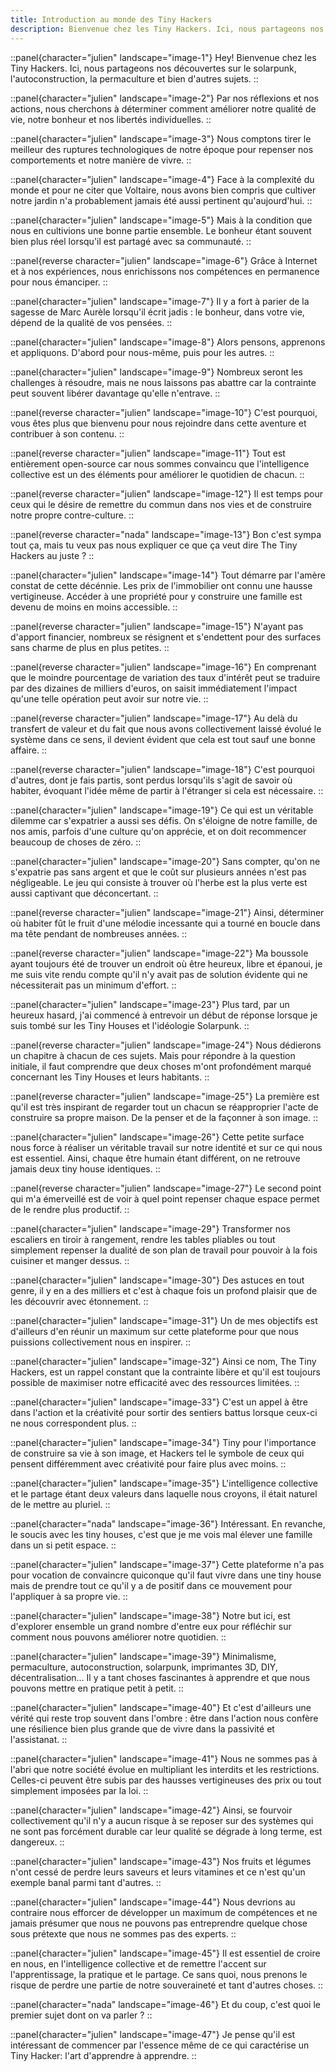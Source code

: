 ```yaml
---
title: Introduction au monde des Tiny Hackers
description: Bienvenue chez les Tiny Hackers. Ici, nous partageons nos découvertes sur le solarpunk, l'autoconstruction, la permaculture et bien d'autres sujets.
---
```


::panel{character="julien" landscape="image-1"}
Hey! Bienvenue chez les Tiny Hackers. Ici, nous partageons nos découvertes sur le solarpunk, l'autoconstruction, la permaculture et bien d'autres sujets.
::

::panel{character="julien" landscape="image-2"}
Par nos réflexions et nos actions, nous cherchons à déterminer comment améliorer notre qualité de vie, notre bonheur et nos libertés individuelles.
::

::panel{character="julien" landscape="image-3"}
Nous comptons tirer le meilleur des ruptures technologiques de notre époque pour repenser nos comportements et notre manière de vivre.
::

::panel{character="julien" landscape="image-4"}
Face à la complexité du monde et pour ne citer que Voltaire, nous avons bien compris que cultiver notre jardin n'a probablement jamais été aussi pertinent qu'aujourd'hui.
::

::panel{character="julien" landscape="image-5"}
Mais à la condition que nous en cultivions une bonne partie ensemble. Le bonheur étant souvent bien plus réel lorsqu'il est partagé avec sa communauté.
::

::panel{reverse character="julien" landscape="image-6"}
Grâce à Internet et à nos expériences, nous enrichissons nos compétences en permanence pour nous émanciper.
::

::panel{character="julien" landscape="image-7"}
Il y a fort à parier de la sagesse de Marc Aurèle lorsqu'il écrit jadis : le bonheur, dans votre vie, dépend de la qualité de vos pensées.
::

::panel{character="julien" landscape="image-8"}
Alors pensons, apprenons et appliquons. D'abord pour nous-même, puis pour les autres.
::

::panel{character="julien" landscape="image-9"}
Nombreux seront les challenges à résoudre, mais ne nous laissons pas abattre car la contrainte peut souvent libérer davantage qu'elle n'entrave.
::

::panel{reverse character="julien" landscape="image-10"}
C'est pourquoi, vous êtes plus que bienvenu pour nous rejoindre dans cette aventure et contribuer à son contenu.
::

::panel{reverse character="julien" landscape="image-11"}
Tout est entièrement open-source car nous sommes convaincu que l'intelligence collective est un des éléments pour améliorer le quotidien de chacun.
::

::panel{reverse character="julien" landscape="image-12"}
Il est temps pour ceux qui le désire de remettre du commun dans nos vies et de construire notre propre contre-culture.
::

::panel{reverse character="nada" landscape="image-13"}
Bon c'est sympa tout ça, mais tu veux pas nous expliquer ce que ça veut dire The Tiny Hackers au juste ?
::

::panel{character="julien" landscape="image-14"}
Tout démarre par l'amère constat de cette décénnie. Les prix de l'immobilier ont connu une hausse vertigineuse. Accéder à une propriété pour y construire une famille est devenu de moins en moins accessible.
::

::panel{reverse character="julien" landscape="image-15"}
N'ayant pas d'apport financier, nombreux se résignent et s'endettent pour des surfaces sans charme de plus en plus petites.
::

::panel{reverse character="julien" landscape="image-16"}
En comprenant que le moindre pourcentage de variation des taux d'intérêt peut se traduire par des dizaines de milliers d'euros, on saisit immédiatement l'impact qu'une telle opération peut avoir sur notre vie.
::

::panel{reverse character="julien" landscape="image-17"}
Au delà du transfert de valeur et du fait que nous avons collectivement laissé évolué le système dans ce sens, il devient évident que cela est tout sauf une bonne affaire.
::

::panel{reverse character="julien" landscape="image-18"}
C'est pourquoi d'autres, dont je fais partis, sont perdus lorsqu'ils s'agit de savoir où habiter, évoquant l'idée même de partir à l'étranger si cela est nécessaire.
::

::panel{character="julien" landscape="image-19"}
Ce qui est un véritable dilemme car s'expatrier a aussi ses défis. On s'éloigne de notre famille, de nos amis, parfois d'une culture qu'on apprécie, et on doit recommencer beaucoup de choses de zéro.
::

::panel{character="julien" landscape="image-20"}
Sans compter, qu'on ne s'expatrie pas sans argent et que le coût sur plusieurs années n'est pas négligeable. Le jeu qui consiste à trouver où l'herbe est la plus verte est aussi captivant que déconcertant.
::

::panel{reverse character="julien" landscape="image-21"}
Ainsi, déterminer où habiter fût le fruit d'une mélodie incessante qui a tourné en boucle dans ma tête pendant de nombreuses années.
::

::panel{reverse character="julien" landscape="image-22"}
Ma boussole ayant toujours été de trouver un endroit où être heureux, libre et épanoui, je me suis vite rendu compte qu'il n'y avait pas de solution évidente qui ne nécessiterait pas un minimum d'effort.
::

::panel{character="julien" landscape="image-23"}
Plus tard, par un heureux hasard, j'ai commencé à entrevoir un début de réponse lorsque je suis tombé sur les Tiny Houses et l'idéologie Solarpunk.
::

::panel{reverse character="julien" landscape="image-24"}
Nous dédierons un chapitre à chacun de ces sujets. Mais pour répondre à la question initiale, il faut comprendre que deux choses m'ont profondément marqué concernant les Tiny Houses et leurs habitants.
::

::panel{reverse character="julien" landscape="image-25"}
La première est qu'il est très inspirant de regarder tout un chacun se réapproprier l'acte de construire sa propre maison. De la penser et de la façonner à son image.
::

::panel{character="julien" landscape="image-26"}
Cette petite surface nous force à réaliser un véritable travail sur notre identité et sur ce qui nous est essentiel. Ainsi, chaque être humain étant différent, on ne retrouve jamais deux tiny house identiques.
::

::panel{reverse character="julien" landscape="image-27"}
Le second point qui m'a émerveillé est de voir à quel point repenser chaque espace permet de le rendre plus productif.
::

::panel{character="julien" landscape="image-29"}
Transformer nos escaliers en tiroir à rangement, rendre les tables pliables ou tout simplement repenser la dualité de son plan de travail pour pouvoir à la fois cuisiner et manger dessus.
::

::panel{character="julien" landscape="image-30"}
Des astuces en tout genre, il y en a des milliers et c'est à chaque fois un profond plaisir que de les découvrir avec étonnement.
::

::panel{character="julien" landscape="image-31"}
Un de mes objectifs est d'ailleurs d'en réunir un maximum sur cette plateforme pour que nous puissions collectivement nous en inspirer.
::

::panel{character="julien" landscape="image-32"}
Ainsi ce nom, The Tiny Hackers, est un rappel constant que la contrainte libère et qu'il est toujours possible de maximiser notre efficacité avec des ressources limitées.
::

::panel{character="julien" landscape="image-33"}
C'est un appel à être dans l'action et la créativité pour sortir des sentiers battus lorsque ceux-ci ne nous correspondent plus.
::

::panel{character="julien" landscape="image-34"}
Tiny pour l'importance de construire sa vie à son image, et Hackers tel le symbole de ceux qui pensent différemment avec créativité pour faire plus avec moins.
::

::panel{character="julien" landscape="image-35"}
L'intelligence collective et le partage étant deux valeurs dans laquelle nous croyons, il était naturel de le mettre au pluriel.
::

::panel{character="nada" landscape="image-36"}
Intéressant. En revanche, le soucis avec les tiny houses, c'est que je me vois mal élever une famille dans un si petit espace.
::

::panel{character="julien" landscape="image-37"}
Cette plateforme n'a pas pour vocation de convaincre quiconque qu'il faut vivre dans une tiny house mais de prendre tout ce qu'il y a de positif dans ce mouvement pour l'appliquer à sa propre vie.
::

::panel{character="julien" landscape="image-38"}
Notre but ici, est d'explorer ensemble un grand nombre d'entre eux pour réfléchir sur comment nous pouvons améliorer notre quotidien.
::

::panel{character="julien" landscape="image-39"}
Minimalisme, permaculture, autoconstruction, solarpunk, imprimantes 3D, DIY, décentralisation… Il y a tant choses fascinantes à apprendre et que nous pouvons mettre en pratique petit à petit.
::

::panel{character="julien" landscape="image-40"}
Et c'est d'ailleurs une vérité qui reste trop souvent dans l'ombre : être dans l'action nous confère une résilience bien plus grande que de vivre dans la passivité et l'assistanat.
::

::panel{character="julien" landscape="image-41"}
Nous ne sommes pas à l'abri que notre société évolue en multipliant les interdits et les restrictions. Celles-ci peuvent être subis par des hausses vertigineuses des prix ou tout simplement imposées par la loi.
::

::panel{character="julien" landscape="image-42"}
Ainsi, se fourvoir collectivement qu'il n'y a aucun risque à se reposer sur des systèmes qui ne sont pas forcément durable car leur qualité se dégrade à long terme, est dangereux.
::

::panel{character="julien" landscape="image-43"}
Nos fruits et légumes n'ont cessé de perdre leurs saveurs et leurs vitamines et ce n'est qu'un exemple banal parmi tant d'autres.
::

::panel{character="julien" landscape="image-44"}
Nous devrions au contraire nous efforcer de développer un maximum de compétences et ne jamais présumer que nous ne pouvons pas entreprendre quelque chose sous prétexte que nous ne sommes pas des experts.
::

::panel{character="julien" landscape="image-45"}
Il est essentiel de croire en nous, en l'intelligence collective et de remettre l'accent sur l'apprentissage, la pratique et le partage. Ce sans quoi, nous prenons le risque de perdre une partie de notre souveraineté et tant d'autres choses.
::

::panel{character="nada" landscape="image-46"}
Et du coup, c'est quoi le premier sujet dont on va parler ?
::

::panel{character="julien" landscape="image-47"}
Je pense qu'il est intéressant de commencer par l'essence même de ce qui caractérise un Tiny Hacker: l'art d'apprendre à apprendre.
::
